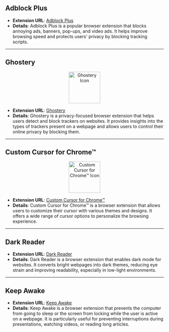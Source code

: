 ## Adblock Plus

- **Extension URL**: [Adblock Plus](https://adblockplus.org/)
- **Details**: Adblock Plus is a popular browser extension that blocks annoying ads, banners, pop-ups, and video ads. It helps improve browsing speed and protects users' privacy by blocking tracking scripts.

---

## Ghostery

<div align="center">
    <img src="https://img.icons8.com/color/452/ghost.png" alt="Ghostery Icon" width="100px"/>
</div>

- **Extension URL**: [Ghostery](https://www.ghostery.com/)
- **Details**: Ghostery is a privacy-focused browser extension that helps users detect and block trackers on websites. It provides insights into the types of trackers present on a webpage and allows users to control their online privacy by blocking them.

---

## Custom Cursor for Chrome™

<div align="center">
    <img src="https://img.icons8.com/color/452/cursor.png" alt="Custom Cursor for Chrome™ Icon" width="100px"/>
</div>

- **Extension URL**: [Custom Cursor for Chrome™](https://custom-cursor.com/)
- **Details**: Custom Cursor for Chrome™ is a browser extension that allows users to customize their cursor with various themes and designs. It offers a wide range of cursor options to personalize the browsing experience.

---

## Dark Reader

- **Extension URL**: [Dark Reader](https://darkreader.org/)
- **Details**: Dark Reader is a browser extension that enables dark mode for websites. It converts bright webpages into dark themes, reducing eye strain and improving readability, especially in low-light environments.

---

## Keep Awake

- **Extension URL**: [Keep Awake](https://chromewebstore.google.com/detail/keep-awake/bijihlabcfdnabacffofojgmehjdielb?utm_source=ext_sidebar&hl=en-US)
- **Details**: Keep Awake is a browser extension that prevents the computer from going to sleep or the screen from locking while the user is active on a webpage. It is particularly useful for preventing interruptions during presentations, watching videos, or reading long articles.
